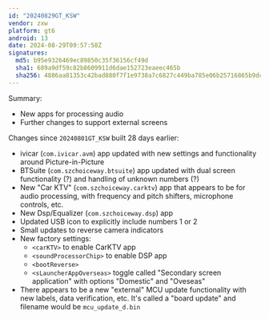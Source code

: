 ```yaml
---
id: "20240829GT_KSW"
vendor: zxw
platform: gt6
android: 13
date: 2024-08-29T09:57:58Z
signatures:
  md5: b95e9326469ec89850c35f36156cf49d
  sha1: 689a9df59c82b8609911d6dae152723eaeec465b
  sha256: 4886aa81353c42bad880f7f1e9738a7c6827c449ba785e06b25716865b9dc2c3
---
```

Summary:
- New apps for processing audio
- Further changes to support external screens

Changes since `20240801GT_KSW` built 28 days earlier:
- ivicar (`com.ivicar.avm`) app updated with new settings and functionality around Picture-in-Picture
- BTSuite (`com.szchoiceway.btsuite`) app updated with dual screen functionality (?) and handling of unknown numbers (?)
- New "Car KTV" (`com.szchoiceway.carktv`) app that appears to be for audio processing, with frequency and pitch shifters, microphone controls, etc.
- New Dsp/Equalizer (`com.szchoiceway.dsp`) app
- Updated USB icon to explicitly include numbers 1 or 2
- Small updates to reverse camera indicators
- New factory settings:
  - `<carKTV>` to enable CarKTV app
  - `<soundProcessorChip>` to enable DSP app
  - `<bootReverse>`
  - `<sLauncherAppOverseas>` toggle called "Secondary screen application" with options "Domestic" and "Oveseas"
- There appears to be a new "external" MCU update functionality with new labels, data verification, etc. It's called a "board update" and filename would be `mcu_update_d.bin`
